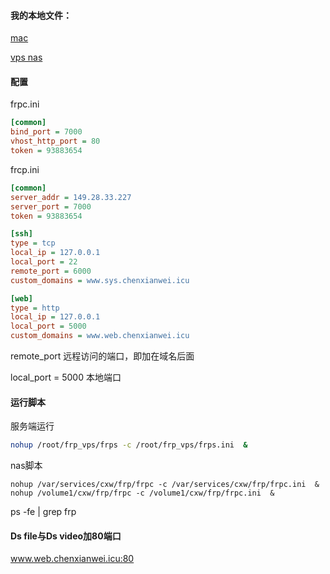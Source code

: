 

#### 我的本地文件：

 [mac](/Users/ccc/Desktop/frp/frp)

 [vps nas](/Users/ccc/Desktop/frp/frp_vps)





#### 配置

frpc.ini

```ini
[common]
bind_port = 7000
vhost_http_port = 80
token = 93883654
```



frcp.ini

```ini
[common]
server_addr = 149.28.33.227
server_port = 7000
token = 93883654

[ssh]
type = tcp
local_ip = 127.0.0.1
local_port = 22
remote_port = 6000
custom_domains = www.sys.chenxianwei.icu

[web]
type = http
local_ip = 127.0.0.1
local_port = 5000   
custom_domains = www.web.chenxianwei.icu  
```

remote_port  远程访问的端口，即加在域名后面

local_port = 5000   本地端口





#### 运行脚本

服务端运行

```bash
nohup /root/frp_vps/frps -c /root/frp_vps/frps.ini  &
```



nas脚本

```shell
nohup /var/services/cxw/frp/frpc -c /var/services/cxw/frp/frpc.ini  &
nohup /volume1/cxw/frp/frpc -c /volume1/cxw/frp/frpc.ini  &
```

ps -fe | grep frp



#### Ds file与Ds video加80端口

www.web.chenxianwei.icu:80